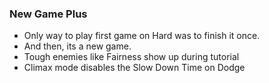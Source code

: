 ### New Game Plus
- Only way to play first game on Hard was to finish it once.
- And then, its a new game.
- Tough enemies like Fairness show up during tutorial
- Climax mode disables the Slow Down Time on Dodge